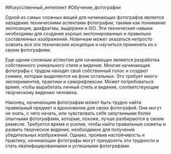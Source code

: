 #Искусственный_интеллект #Обучение_фотографии 

Одной из самых сложных вещей для начинающих фотографов является овладение техническими аспектами фотографии, такими как понимание экспозиции, диафрагмы, выдержки и ISO. Эти технические навыки необходимы для создания хорошо экспонированных и правильно составленных изображений. Новичкам может оказаться непросто освоить все эти технические концепции и научиться применять их к своим фотографиям.

Еще одним сложным аспектом для начинающих является разработка собственного уникального стиля и видения. Многие начинающие фотографы с трудом находят свой собственный голос и создают снимки, которые выделяются на фоне остальных. Это требует много экспериментов, практики и саморефлексии. Может потребоваться время, чтобы выработать личный стиль и видение, соответствующие творческому видению человека.

Наконец, начинающим фотографам может быть трудно найти правильный предмет и вдохновение для своих фотографий. Они могут не знать, с чего начать, или чувствовать себя запуганными более опытными фотографами, которые, похоже, лучше разбираются в своем ремесле. Требуется время и усилия, чтобы найти правильные сюжеты и развить творческое видение, необходимое для получения убедительных изображений. Однако, проявив настойчивость и практику, начинающие фотографы могут преодолеть эти трудности и стать квалифицированными и успешными фотографами.